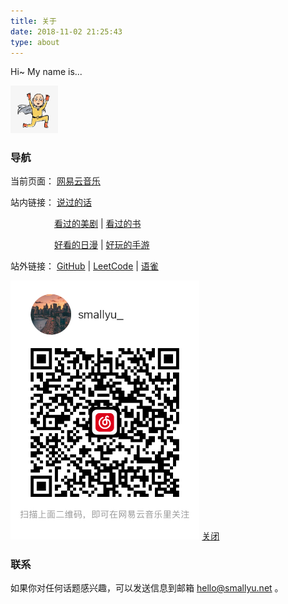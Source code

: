 ```yaml
---
title: 关于
date: 2018-11-02 21:25:43
type: about
---
```


Hi~ My name is...

<img src="img/avatar.jpg" 
  width="15%" 
  style="margin-left:0;" 
  class="no-shadow">

### 导航

<p>
  当前页面：
  <a href="#ex1" 
    class="exBtn" 
    rel="modal:open" 
    data-toggle="tooltip" 
    data-placement="bottom" 
    title="音乐的力量">网易云音乐</a>
</p>

<p>
  站内链接：
  <a href="/pages/said-before" 
    data-toggle="tooltip" 
    data-placement="bottom" 
    title="以前的信仰">说过的话</a>
</p>
<p style="margin-left:5em;"> 
  <a href="/pages/tv-us"
    data-toggle="tooltip" 
    data-placement="bottom" 
    title="爱和正义">看过的美剧</a> 
  |
  <a href="/pages/books-read"
    data-toggle="tooltip" 
    data-placement="bottom" 
    title="">看过的书</a> 
</p>
<p style="margin-left:5em;"> 
  <a href="/pages/tv-jp"
    data-toggle="tooltip" 
    data-placement="bottom" 
    title="">好看的日漫</a> 
  | 
  <a href="/pages/funny-game"
    data-toggle="tooltip" 
    data-placement="bottom" 
    title="">好玩的手游</a> 
</p>

<p>
  站外链接：
  <a href="https://github.com/smallyunet" 
    data-toggle="tooltip" 
    data-placement="bottom" 
    title="">GitHub</a>
  |
  <a href="https://leetcode-cn.com/u/smallyu/" 
    data-toggle="tooltip" 
    data-placement="bottom" 
    title="">LeetCode</a>
  |
  <a href="https://www.yuque.com/smallyu" 
    data-toggle="tooltip" 
    data-placement="bottom" 
    title="">语雀</a>
</p>

<div id="ex1" class="modal">
  <img src="img/music.jpg" width="60%" class="no-shadow">
  <a href="#" rel="modal:close">关闭</a>
</div>

<script>
$(".exBtn").click(function() {
  $(this).modal({
    escapeClose: true,
    clickClose: true,
    showClose: true,
    fadeDuration: 100
  });
  return false
})
</script>

### 联系

如果你对任何话题感兴趣，可以发送信息到邮箱 hello@smallyu.net 。

